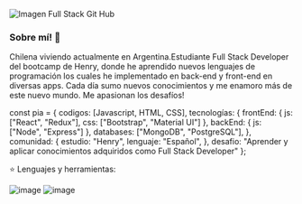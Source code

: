 ![Imagen Full Stack Git Hub](https://user-images.githubusercontent.com/80963808/134163367-0594ee0b-9443-4963-90bc-48b56ead40e0.jpg) 


### Sobre mí! 👋 
Chilena viviendo actualmente en Argentina.Estudiante Full Stack Developer del bootcamp de Henry, donde he aprendido nuevos lenguajes de programación los cuales he implementado en
back-end y front-end en diversas apps. Cada día sumo nuevos conocimientos y me enamoro más de este nuevo mundo. Me apasionan los desafíos!

const pia = {
   codigos: [Javascript, HTML, CSS],
   tecnologías: {
      frontEnd: {
         js: ["React", "Redux"],
         css: ["Bootstrap", "Material UI"]
      },
      backEnd: {
         js: ["Node", "Express"]
      },
      databases: ["MongoDB", "PostgreSQL"],
   },
   comunidad: {
         estudio: "Henry",
         lenguaje: "Español",
   },
   desafio: "Aprender y aplicar conocimientos adquiridos como Full Stack Developer"
};
 
 ⭐ Lenguajes y herramientas:
     
![image](https://user-images.githubusercontent.com/80963808/134165132-34077828-18bf-4054-88b9-a0129e6d3653.png) ![image](https://user-images.githubusercontent.com/80963808/134165210-f7fee667-e2d4-4e72-8fc2-1a490d34c8fa.png)


<!--
**piacorrea/piacorrea** is a ✨ _special_ ✨ repository because its `README.md` (this file) appears on your GitHub profile.

Here are some ideas to get you started:

- 🔭 I’m currently working on ...
- 🌱 I’m currently learning ...
- 👯 I’m looking to collaborate on ...
- 🤔 I’m looking for help with ...
- 💬 Ask me about ...
- 📫 How to reach me: ...

   
- 😄 Pronouns: ...
- ⚡ Fun fact: ...
-->

